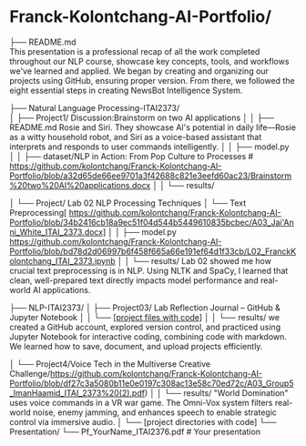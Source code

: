 # Franck-Kolontchang-AI-Portfolio/
├── README.md  
This presentation is a professional recap of all the work completed throughout our NLP course, showcase key concepts, tools, and workflows we've learned and applied. We began by creating and organizing our projects using GitHub, ensuring proper version. From there, we followed the eight essential steps in creating NewsBot Intelligence System. 

├── Natural Language Processing-ITAI2373/      
│   ├── Project1/ Discussion:Brainstorm on two AI applications
│   │   ├── README.md     Rosie and Siri. They showcase AI's potential in daily life—Rosie as a witty household robot, and Siri as a voice-based assistant that interprets and responds to user commands intelligently.
│   │   ├── model.py           
│   │   ├── dataset/NLP in Action: From Pop Culture to Processes # https://github.com/kolontchang/Franck-Kolontchang-AI-Portfolio/blob/a32d65de66ee9701a3f42688c821e3eefd60ac23/Brainstorm%20two%20AI%20applications.docx
│   │   └── results/  

│   └── Project/  Lab 02 NLP Processing Techniques
│       └── Text Preprocessing[ https://github.com/kolontchang/Franck-Kolontchang-AI-Portfolio/blob/34b2416cb18a9ec51f04d544b5449610835bcbec/A03_Jai'Anni_White_ITAI_2373.docx]
│   │   ├── model.py            https://github.com/kolontchang/Franck-Kolontchang-AI-Portfolio/blob/bd78d2d06997b6f458f665a66e191ef64d1f33cb/L02_FranckKolontchang_ITAI_2373.ipynb
│   │   └── results/  Lab 02 showed me how crucial text preprocessing is in NLP. Using NLTK and SpaCy, I learned that clean, well-prepared text directly impacts model performance and real-world AI applications.
                 
├── NLP-ITAI2373/
│   ├── Project03/ Lab Reflection Journal – GitHub & Jupyter Notebook
│   │   └── [[project files with code](https://github.com/kolontchang/Franck-Kolontchang-AI-Portfolio/blob/42df5133677352fa3eae506fab4b14f04cb42b2a/L03a_Franck_Kolontchang_ITAI1378%20(1).docx)]
│   │   └── results/ we created a GitHub account, explored version control, and practiced using Jupyter Notebook for interactive coding, combining code with markdown. We learned how to save, document, and upload projects efficiently.
     
│   └── Project4/Voice Tech in the Multiverse Creative Challenge/https://github.com/kolontchang/Franck-Kolontchang-AI-Portfolio/blob/df27c3a5080b11e0e0197c308ac13e58c70ed72c/A03_Group5_ImanHaamid_ITAI_2373%20(2).pdf)
│   │   └── results/ "World Domination" uses voice commands in a VR war game. The Omni-Vox system filters real-world noise, enemy jamming, and enhances speech to enable strategic control via immersive audio.
│   └── [project directories with code]
└── Presentation/
    └── Pf_YourName_ITAI2376.pdf  # Your presentation

